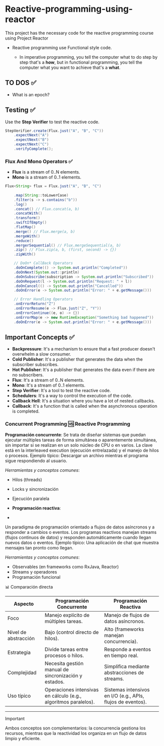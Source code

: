 # Reactive-programming-using-reactor

This project has the necessary code for the reactive programming course using Project Reactor

* Reactive programming use Functional style code.

  * In imperative programming, you tell the computer what to do step by step that's a **how**, but in functional programming, you tell the computer what you want to achieve that's a **what**.

## TO DOS ✅

- What is an epoch? 

## Testing ✅

Use the **Step Verifier** to test the reactive code.

```java
StepVerifier.create(Flux.just("A", "B", "C"))
    .expectNext("A")
    .expectNext("B")
    .expectNext("C")
    .verifyComplete();
```


### Flux And Mono Operators ✅

* **Flux** is a stream of 0..N elements.
* **Mono** is a stream of 0..1 elements.

```java
Flux<String> flux = Flux.just("A", "B", "C")
        
    .map(String::toLowerCase)
    .filter(s -> s.contains("b"))
    .log()
    .concat() // Flux.concat(a, b)
    .concatWith()
    .transform()
    .swiftIfEmpty()
    .flatMap()
    .merge() // Flux.merge(a, b)
    .mergeWith()
    .reduce() 
    .mergerSequential() // Flux.mergeSequential(a, b)
    .zip() // Flux.zip(a, b, (first, second) -> {})
    .zipWith()

    // DoOn* CallBack Operators
    .doOnComplete(() -> System.out.println("Completed"))
    .doOnNext(System.out::println)
    .doOnSubscribe(subscription -> System.out.println("Subscribed"))
    .doOnRequest(l -> System.out.println("Request: " + l))
    .doOnCancel(() -> System.out.println("Cancelled"))
    .doOnError(e -> System.out.println("Error: " + e.getMessage()))

    // Error Handling Operators
    .onErrorReturn("Z")
    .onErrorResume(e -> Flux.just("Z", "Y"))
    .onErrorContinue((e, o) -> {})
    .onErrorMap(e -> new RuntimeException("Something bad happened"))
    .doOnError(e -> System.out.println("Error: " + e.getMessage()))
```

## Important Concepts ✅

* **Backpressure**: It's a mechanism to ensure that a fast producer doesn't overwhelm a slow consumer.
* **Cold Publisher**: It's a publisher that generates the data when the subscriber subscribes.
* **Hot Publisher**: It's a publisher that generates the data even if there are no subscribers.
* **Flux**: It's a stream of 0..N elements.
* **Mono**: It's a stream of 0..1 elements.
* **Step Verifier**: It's a tool to test the reactive code.
* **Schedulers**: It's a way to control the execution of the code.
* **Callback Hell**: It's a situation where you have a lot of nested callbacks.
* **Callback**: It's a function that is called when the asynchronous operation is completed.


### Concurrent Programming 🆚 Reactive Programming

**Programación concurrente**:
Se trata de diseñar sistemas que puedan ejecutar múltiples tareas de forma simultánea o aparentemente simultánea, sin importar si se realizan en un solo núcleo de CPU o en varios. La clave está en la interleaved execution (ejecución entrelazada) y el manejo de hilos o procesos.
Ejemplo típico: Descargar un archivo mientras el programa sigue respondiendo al usuario.

_Herramientas y conceptos comunes_:

* Hilos (threads)
* Locks y sincronización
* Ejecución paralela

* **Programación reactiva**:
* 
Un paradigma de programación orientado a flujos de datos asíncronos y a responder a cambios o eventos. Los programas reactivos manejan streams (flujos continuos de datos) y responden automáticamente cuando llegan nuevos datos o eventos.
Ejemplo típico: Una aplicación de chat que muestra mensajes tan pronto como llegan.

_Herramientas y conceptos comunes_:

* Observables (en frameworks como RxJava, Reactor)
* Streams y operadores
* Programación funcional

📊 Comparación directa

| Aspecto                     | Programación Concurrente                      | Programación Reactiva                       |
|-----------------------------|----------------------------------------------|--------------------------------------------|
| Foco                        | Manejo explícito de múltiples tareas.        | Manejo de flujos de datos asíncronos.     |
| Nivel de abstracción        | Bajo (control directo de hilos).             | Alto (frameworks manejan concurrencia).    |
| Estrategia                  | Divide tareas entre procesos o hilos.        | Responde a eventos en tiempo real.         |
| Complejidad                 | Necesita gestión manual de sincronización y estados. | Simplifica mediante abstracciones de streams. |
| Uso típico                  | Operaciones intensivas en cálculo (e.g., algoritmos paralelos). | Sistemas intensivos en I/O (e.g., APIs, flujos de eventos). |
--------------------------------------------------------------------------------------------------------------------------------------------------------------

> [!IMPORTANT]
> Ambos conceptos son complementarios: la concurrencia gestiona los recursos, mientras que la reactividad los organiza en un flujo de datos limpio y eficiente.
